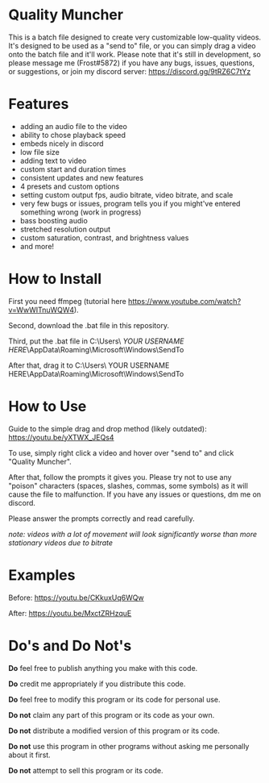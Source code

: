 # Quality Muncher

This is a batch file designed to create very customizable low-quality videos. It's designed to be used as a "send to" file, or you can simply drag a video onto the batch file and it'll work. Please note that it's still in development, so please message me (Frost#5872) if you have any bugs, issues, questions, or suggestions, or join my discord server: https://discord.gg/9tRZ6C7tYz

# Features
 - adding an audio file to the video
 - ability to chose playback speed
 - embeds nicely in discord
 - low file size
 - adding text to video
 - custom start and duration times
 - consistent updates and new features
 - 4 presets and custom options
 - setting custom output fps, audio bitrate, video bitrate, and scale
 - very few bugs or issues, program tells you if you might've entered something wrong (work in progress)
 - bass boosting audio
 - stretched resolution output
 - custom saturation, contrast, and brightness values
 - and more!
# How to Install
First you need ffmpeg (tutorial here https://www.youtube.com/watch?v=WwWITnuWQW4).

Second, download the .bat file in this repository.

Third, put the .bat file in C:\Users\ *YOUR USERNAME HERE*\AppData\Roaming\Microsoft\Windows\SendTo

After that, drag it to C:\Users\ YOUR USERNAME HERE\AppData\Roaming\Microsoft\Windows\SendTo
# How to Use
Guide to the simple drag and drop method (likely outdated): https://youtu.be/yXTWX_JEQs4

To use, simply right click a video and hover over "send to" and click "Quality Muncher".

After that, follow the prompts it gives you. Please try not to use any "poison" characters (spaces, slashes, commas, some symbols) as it will cause the file to malfunction. If you have any issues or questions, dm me on discord.

Please answer the prompts correctly and read carefully.

*note: videos with a lot of movement will look significantly worse than more stationary videos due to bitrate*

# Examples

Before: https://youtu.be/CKkuxUq6WQw

After: https://youtu.be/MxctZRHzquE

# Do's and Do Not's

**Do** feel free to publish anything you make with this code.

**Do** credit me appropriately if you distribute this code.

**Do** feel free to modify this program or its code for personal use.

**Do not** claim any part of this program or its code as your own.

**Do not** distribute a modified version of this program or its code.

**Do not** use this program in other programs without asking me personally about it first.

**Do not** attempt to sell this program or its code.

